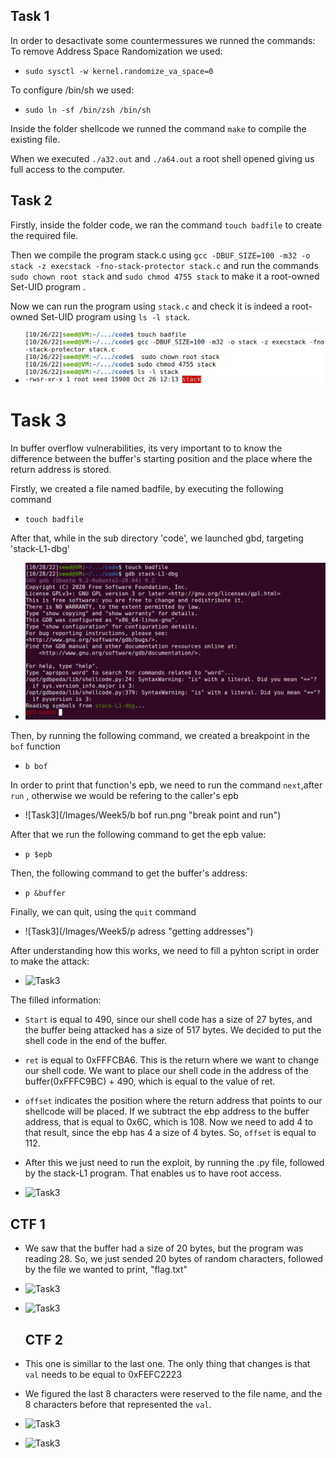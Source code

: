 ## Task 1
In order to desactivate some countermessures we runned the commands:
To remove Address Space Randomization we used:
- `sudo sysctl -w kernel.randomize_va_space=0`

To configure /bin/sh we used:
- `sudo ln -sf /bin/zsh /bin/sh`

Inside the folder shellcode we runned the command `make` to compile the existing file.

When we executed `./a32.out` and `./a64.out` a root shell opened giving us full access to the computer.

## Task 2

Firstly, inside the folder code, we ran the command `touch badfile` to create the required file.

Then we compile the program stack.c using `gcc -DBUF_SIZE=100 -m32 -o stack -z execstack -fno-stack-protector stack.c` and run the commands `sudo chown root stack` and `sudo chmod 4755 stack` to make it a root-owned Set-UID program .

Now we can run the program using `stack.c` and check it is indeed a root-owned Set-UID program using `ls -l stack`.

- ![Task2](/Images/Week5/Task2.PNG "Task2")

# Task 3

In buffer overflow vulnerabilities, its very important to to know the difference between the buffer's starting position and the place where the return address is stored.

Firstly, we created a file named badfile, by executing the following command
- `touch badfile`

After that, while in the sub directory 'code', we launched gbd, targeting 'stack-L1-dbg'

- ![Task3](/Images/Week5/first.png "first step")

Then, by running the following command, we created a breakpoint in the `bof` function
- `b bof`


In order to print that function's epb, we need to run the command `next`,after `run` , otherwise we would be refering to the caller's epb

- ![Task3](/Images/Week5/b bof run.png "break point and run")


After that we run the following command to get the epb value:
- `p $epb`

Then, the following command to get the buffer's address:
- `p &buffer`

Finally, we can quit, using the `quit` command

- ![Task3](/Images/Week5/p adress "getting addresses")

After understanding how this works, we need to fill a pyhton script in order to make the attack:

- ![Task3](/Images/Week5/py "python file")


The filled information:
 - `Start` is equal to 490, since our shell code has a size of 27 bytes, and the buffer being attacked has a size of 517 bytes. We decided to put the shell code in the end of the buffer.

 - `ret` is equal to 0xFFFCBA6. This is the return where we want to change our shell code. We want to place our shell code in the address of the buffer(0xFFFC9BC) + 490, which is equal to the value of ret.

 - `offset` indicates the position where the return address that points to our shellcode will be placed. If we subtract the ebp address to the buffer address, that is equal to 0x6C, which is 108. Now we need to add 4 to that result, since the ebp has 4 a size of 4 bytes. So, `offset` is equal to 112.


 - After this we just need to run the exploit, by running the .py file, followed by the stack-L1 program. That enables us to have root access.


- ![Task3](/Images/Week5/final "run the exploit")



 ## CTF 1

 - We saw that the buffer had a size of 20 bytes, but the program was reading 28. So, we just sended 20 bytes of random characters, followed by the file we wanted to print, "flag.txt"

- ![Task3](/Images/Week5/ctf "main.c")


- ![Task3](/Images/Week5/bb "ctf1")





  ## CTF 2

 - This one is simillar to the last one. The only thing that changes is that `val` needs to be equal to 0xFEFC2223
 - We figured the last 8 characters were reserved to the file name, and the 8 characters before that represented the `val`.


- ![Task3](/Images/Week5/ctf7 "main.c")

- ![Task3](/Images/Week5/cf8 "ctf2")







